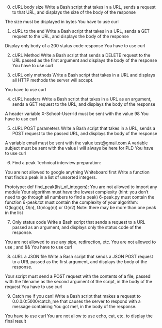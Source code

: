 0. cURL body size
Write a Bash script that takes in a URL, sends a request to that URL, and displays the size of the body of the response

The size must be displayed in bytes
You have to use curl

1. cURL to the end
Write a Bash script that takes in a URL, sends a GET request to the URL, and displays the body of the response

Display only body of a 200 status code response
You have to use curl

2. cURL Method
Write a Bash script that sends a DELETE request to the URL passed as the first argument and displays the body of the response
You have to use curl

3. cURL only methods
Write a Bash script that takes in a URL and displays all HTTP methods the server will accept.

You have to use curl

4. cURL headers
Write a Bash script that takes in a URL as an argument, sends a GET request to the URL, and displays the body of the response

A header variable X-School-User-Id must be sent with the value 98
You have to use curl

5. cURL POST parameters
Write a Bash script that takes in a URL, sends a POST request to the passed URL, and displays the body of the response

A variable email must be sent with the value test@gmail.com
A variable subject must be sent with the value I will always be here for PLD
You have to use curl

6. Find a peak
Technical interview preparation:

You are not allowed to google anything
Whiteboard first
Write a function that finds a peak in a list of unsorted integers.

Prototype: def find_peak(list_of_integers):
You are not allowed to import any module
Your algorithm must have the lowest complexity (hint: you don’t need to go through all numbers to find a peak)
6-peak.py must contain the function
6-peak.txt must contain the complexity of your algorithm: O(log(n)), O(n), O(nlog(n)) or O(n2)
Note: there may be more than one peak in the list

7. Only status code
Write a Bash script that sends a request to a URL passed as an argument, and displays only the status code of the response.

You are not allowed to use any pipe, redirection, etc.
You are not allowed to use ; and &&
You have to use curl

8. cURL a JSON file
Write a Bash script that sends a JSON POST request to a URL passed as the first argument, and displays the body of the response.

Your script must send a POST request with the contents of a file, passed with the filename as the second argument of the script, in the body of the request
You have to use curl

9. Catch me if you can!
Write a Bash script that makes a request to 0.0.0.0:5000/catch_me that causes the server to respond with a message containing You got me!, in the body of the response.

You have to use curl
You are not allow to use echo, cat, etc. to display the final result